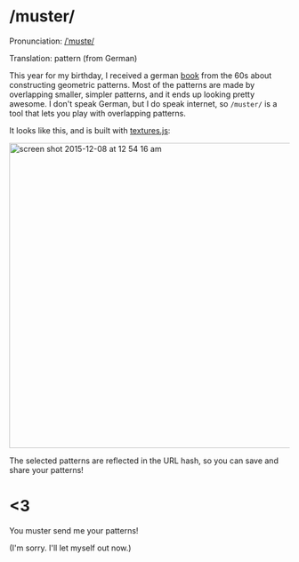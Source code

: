 # /muster/

Pronunciation: [/ˈmʊstɐ/](https://translate.google.com/#de/en/muster)

Translation: pattern (from German)

This year for my birthday, I received a german [book](http://www.presentandcorrect.com/products/geometric-patterns-book) from the 60s about constructing geometric patterns. Most of the patterns are
made by overlapping smaller, simpler patterns, and it ends
up looking pretty awesome. I don't speak German, but I do speak internet, so `/muster/` is a tool that lets you play with overlapping patterns.

It looks like this, and is built with [textures.js](https://riccardoscalco.github.io/textures/):

<img width="549" alt="screen shot 2015-12-08 at 12 54 16 am" src="https://cloud.githubusercontent.com/assets/1369170/11651758/f525ccba-9d47-11e5-8700-ea8c0055558a.png">

The selected patterns are reflected in the URL hash, so you can save and share your patterns!

# <3
You muster send me your patterns!

(I'm sorry. I'll let myself out now.)
